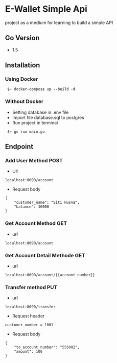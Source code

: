 # E-Wallet Simple Api
project as a medium for learning to build a simple API

## Go Version
- 1.5
## Installation
### Using Docker
```docker
 $~ docker-compose up --build -d
```
### Without Docker
- Setting database in .env file
- Import file database.sql to postgres
- Run project in terminal
```run
 $~ go run main.go
```
## Endpoint
### Add User Method POST
- Url
```endpoint
localhost:8090/account
```
- Request body
```
{
    "customer_name": "Siti Husna",
    "balance": 10000
}
```
### Get Account Method GET
- url
```endpoit
localhost:8090/account
```
### Get Account Detail Methode GET
- url
```endpoint
localhost:8090/account/{{account_number}}
```
### Transfer method PUT
- url
```endpoint
localhost:8090/transfer
```
- Request header
```header
customer_number = 1001
```
- Request body
```body
{
    "to_account_number": "555002",
    "amount": 100
}
```
